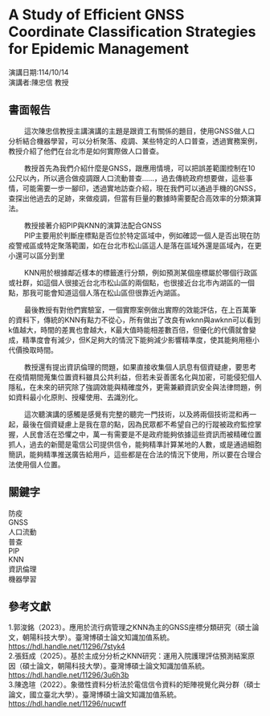 # A Study of Efficient GNSS Coordinate Classification Strategies for Epidemic Management
演講日期:114/10/14\
演講者:陳忠信 教授
## 書面報告
&nbsp;&nbsp;&nbsp;&nbsp;&nbsp;&nbsp;&nbsp;&nbsp;這次陳忠信教授主講演講的主題是跟資工有關係的題目，使用GNSS做人口分析結合機器學習，可以分析聚落、疫調、某些特定的人口普查，透過實務案例，教授介紹了他們在台北市是如何實際做人口普查。

&nbsp;&nbsp;&nbsp;&nbsp;&nbsp;&nbsp;&nbsp;&nbsp;教授首先為我們介紹什麼是GNSS，跟應用情境，可以把誤差範圍控制在10公尺以內，所以適合做疫調跟人口流動普查......，過去傳統政府想要做，這些事情，可能需要一步一腳印，透過實地訪查介紹，現在我們可以通過手機的GNSS，查探出他過去的足跡，來做疫調，但當有巨量的數據時需要配合高效率的分類演算法。

&nbsp;&nbsp;&nbsp;&nbsp;&nbsp;&nbsp;&nbsp;&nbsp;教授接著介紹PIP與KNN的演算法配合GNSS\
&nbsp;&nbsp;&nbsp;&nbsp;&nbsp;&nbsp;&nbsp;&nbsp;PIP主要用於判斷座標點是否位於特定區域中，例如確認一個人是否出現在防疫警戒區或特定聚落範圍，如在台北市松山區這人是落在區域外還是區域內，在更小還可以區分到里

&nbsp;&nbsp;&nbsp;&nbsp;&nbsp;&nbsp;&nbsp;&nbsp;KNN用於根據鄰近樣本的標籤進行分類，例如預測某個座標屬於哪個行政區或社群，如這個人很接近台北市松山區的兩個點，也很接近台北市內湖區的一個點，那我可能會知道這個人落在松山區但很靠近內湖區。

&nbsp;&nbsp;&nbsp;&nbsp;&nbsp;&nbsp;&nbsp;&nbsp;最後教授有對他們實驗室，一個實際案例做出實際的效能評估，在上百萬筆的資料下，傳統的KNN有點力不從心，所有做出了改良有wknn與awknn可以看到k值越大，時間的差異也會越大，K最大值時能相差數百倍，但優化的代價就會變成，精準度會有減少，但K足夠大的情況下能夠減少影響精準度，使其能夠用極小代價換取時間。

&nbsp;&nbsp;&nbsp;&nbsp;&nbsp;&nbsp;&nbsp;&nbsp;教授還有提出資訊倫理的問題，如果直接收集個人訊息有個資疑慮，要思考在疫情期間蒐集位置資料雖具公共利益，但若未妥善匿名化與加密，可能侵犯個人隱私，在未來的研究除了強調效能與精確度外，更需兼顧資訊安全與法律問題，例如資料最小化原則、授權使用、去識別化。

&nbsp;&nbsp;&nbsp;&nbsp;&nbsp;&nbsp;&nbsp;&nbsp;這次聽演講的感觸是感覺有完整的聽完一門技術，以及將兩個技術混和再一起，最後在個資疑慮上是我在意的點，因為民眾都不希望自己的行蹤被政府監控掌握，人民會活在恐懼之中，萬一有需要是不是政府能夠依據這些資訊而被精確位置抓人，過去的新聞是電信公司提供信令，能夠精準計算某地的人數，或是通過細胞簡訊，能夠精準推送廣告給用戶，這些都是在合法的情況下使用，所以要在合理合法使用個人位置。

## 關鍵字
防疫\
GNSS\
人口流動\
普查\
PIP\
KNN\
資訊倫理\
機器學習
## 參考文獻
1.郭浚銘（2023）。應用於流行病管理之KNN為主的GNSS座標分類研究（碩士論文，朝陽科技大學）。臺灣博碩士論文知識加值系統。https://hdl.handle.net/11296/7styk4 \
2.張鈺成（2025）。基於主成分分析之KNN研究：運用入院護理評估預測結案原因（碩士論文，朝陽科技大學）。臺灣博碩士論文知識加值系統。https://hdl.handle.net/11296/3u6h3b \
3.陳逸瑄（2022）。象徵性資料分析法於電信信令資料的矩陣視覺化與分群（碩士論文，國立臺北大學）。臺灣博碩士論文知識加值系統。https://hdl.handle.net/11296/nucwff


